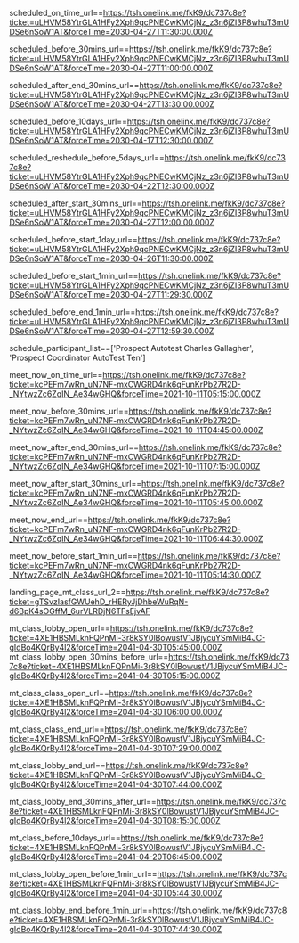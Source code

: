 scheduled_on_time_url==https://tsh.onelink.me/fkK9/dc737c8e?ticket=uLHVM58YtrGLA1HFy2Xph9qcPNECwKMCjNz_z3n6jZI3P8whuT3mUDSe6nSoW1AT&forceTime=2030-04-27T11:30:00.000Z

scheduled_before_30mins_url==https://tsh.onelink.me/fkK9/dc737c8e?ticket=uLHVM58YtrGLA1HFy2Xph9qcPNECwKMCjNz_z3n6jZI3P8whuT3mUDSe6nSoW1AT&forceTime=2030-04-27T11:00:00.000Z

scheduled_after_end_30mins_url==https://tsh.onelink.me/fkK9/dc737c8e?ticket=uLHVM58YtrGLA1HFy2Xph9qcPNECwKMCjNz_z3n6jZI3P8whuT3mUDSe6nSoW1AT&forceTime=2030-04-27T13:30:00.000Z

scheduled_before_10days_url==https://tsh.onelink.me/fkK9/dc737c8e?ticket=uLHVM58YtrGLA1HFy2Xph9qcPNECwKMCjNz_z3n6jZI3P8whuT3mUDSe6nSoW1AT&forceTime=2030-04-17T12:30:00.000Z

scheduled_reshedule_before_5days_url==https://tsh.onelink.me/fkK9/dc737c8e?ticket=uLHVM58YtrGLA1HFy2Xph9qcPNECwKMCjNz_z3n6jZI3P8whuT3mUDSe6nSoW1AT&forceTime=2030-04-22T12:30:00.000Z

scheduled_after_start_30mins_url==https://tsh.onelink.me/fkK9/dc737c8e?ticket=uLHVM58YtrGLA1HFy2Xph9qcPNECwKMCjNz_z3n6jZI3P8whuT3mUDSe6nSoW1AT&forceTime=2030-04-27T12:00:00.000Z

scheduled_before_start_1day_url==https://tsh.onelink.me/fkK9/dc737c8e?ticket=uLHVM58YtrGLA1HFy2Xph9qcPNECwKMCjNz_z3n6jZI3P8whuT3mUDSe6nSoW1AT&forceTime=2030-04-26T11:30:00.000Z

scheduled_before_start_1min_url==https://tsh.onelink.me/fkK9/dc737c8e?ticket=uLHVM58YtrGLA1HFy2Xph9qcPNECwKMCjNz_z3n6jZI3P8whuT3mUDSe6nSoW1AT&forceTime=2030-04-27T11:29:30.000Z

scheduled_before_end_1min_url==https://tsh.onelink.me/fkK9/dc737c8e?ticket=uLHVM58YtrGLA1HFy2Xph9qcPNECwKMCjNz_z3n6jZI3P8whuT3mUDSe6nSoW1AT&forceTime=2030-04-27T12:59:30.000Z

schedule_participant_list==['Prospect Autotest Charles Gallagher', 'Prospect Coordinator AutoTest Ten']

meet_now_on_time_url==https://tsh.onelink.me/fkK9/dc737c8e?ticket=kcPEFm7wRn_uN7NF-mxCWGRD4nk6qFunKrPb27R2D-_NYtwzZc6ZqIN_Ae34wGHQ&forceTime=2021-10-11T05:15:00.000Z

meet_now_before_30mins_url==https://tsh.onelink.me/fkK9/dc737c8e?ticket=kcPEFm7wRn_uN7NF-mxCWGRD4nk6qFunKrPb27R2D-_NYtwzZc6ZqIN_Ae34wGHQ&forceTime=2021-10-11T04:45:00.000Z

meet_now_after_end_30mins_url==https://tsh.onelink.me/fkK9/dc737c8e?ticket=kcPEFm7wRn_uN7NF-mxCWGRD4nk6qFunKrPb27R2D-_NYtwzZc6ZqIN_Ae34wGHQ&forceTime=2021-10-11T07:15:00.000Z

meet_now_after_start_30mins_url==https://tsh.onelink.me/fkK9/dc737c8e?ticket=kcPEFm7wRn_uN7NF-mxCWGRD4nk6qFunKrPb27R2D-_NYtwzZc6ZqIN_Ae34wGHQ&forceTime=2021-10-11T05:45:00.000Z

meet_now_end_url==https://tsh.onelink.me/fkK9/dc737c8e?ticket=kcPEFm7wRn_uN7NF-mxCWGRD4nk6qFunKrPb27R2D-_NYtwzZc6ZqIN_Ae34wGHQ&forceTime=2021-10-11T06:44:30.000Z

meet_now_before_start_1min_url==https://tsh.onelink.me/fkK9/dc737c8e?ticket=kcPEFm7wRn_uN7NF-mxCWGRD4nk6qFunKrPb27R2D-_NYtwzZc6ZqIN_Ae34wGHQ&forceTime=2021-10-11T05:14:30.000Z

landing_page_mt_class_url_2==https://tsh.onelink.me/fkK9/dc737c8e?ticket=gTSvzIasfGWUehD_rHERyJjDhbeWuRqN-d6BpK4sOGffM_6urVLRDjN6TFsEjvAF

mt_class_lobby_open_url==https://tsh.onelink.me/fkK9/dc737c8e?ticket=4XE1HBSMLknFQPnMi-3r8kSY0lBowustV1JBjycuYSmMiB4JC-gIdBo4KQrBy4l2&forceTime=2041-04-30T05:45:00.000Z
mt_class_lobby_open_30mins_before_url==https://tsh.onelink.me/fkK9/dc737c8e?ticket=4XE1HBSMLknFQPnMi-3r8kSY0lBowustV1JBjycuYSmMiB4JC-gIdBo4KQrBy4l2&forceTime=2041-04-30T05:15:00.000Z

mt_class_class_open_url==https://tsh.onelink.me/fkK9/dc737c8e?ticket=4XE1HBSMLknFQPnMi-3r8kSY0lBowustV1JBjycuYSmMiB4JC-gIdBo4KQrBy4l2&forceTime=2041-04-30T06:00:00.000Z

mt_class_class_end_url==https://tsh.onelink.me/fkK9/dc737c8e?ticket=4XE1HBSMLknFQPnMi-3r8kSY0lBowustV1JBjycuYSmMiB4JC-gIdBo4KQrBy4l2&forceTime=2041-04-30T07:29:00.000Z

mt_class_lobby_end_url==https://tsh.onelink.me/fkK9/dc737c8e?ticket=4XE1HBSMLknFQPnMi-3r8kSY0lBowustV1JBjycuYSmMiB4JC-gIdBo4KQrBy4l2&forceTime=2041-04-30T07:44:00.000Z

mt_class_lobby_end_30mins_after_url==https://tsh.onelink.me/fkK9/dc737c8e?ticket=4XE1HBSMLknFQPnMi-3r8kSY0lBowustV1JBjycuYSmMiB4JC-gIdBo4KQrBy4l2&forceTime=2041-04-30T08:15:00.000Z

mt_class_before_10days_url==https://tsh.onelink.me/fkK9/dc737c8e?ticket=4XE1HBSMLknFQPnMi-3r8kSY0lBowustV1JBjycuYSmMiB4JC-gIdBo4KQrBy4l2&forceTime=2041-04-20T06:45:00.000Z

mt_class_lobby_open_before_1min_url==https://tsh.onelink.me/fkK9/dc737c8e?ticket=4XE1HBSMLknFQPnMi-3r8kSY0lBowustV1JBjycuYSmMiB4JC-gIdBo4KQrBy4l2&forceTime=2041-04-30T05:44:30.000Z

mt_class_lobby_end_before_1min_url==https://tsh.onelink.me/fkK9/dc737c8e?ticket=4XE1HBSMLknFQPnMi-3r8kSY0lBowustV1JBjycuYSmMiB4JC-gIdBo4KQrBy4l2&forceTime=2041-04-30T07:44:30.000Z
